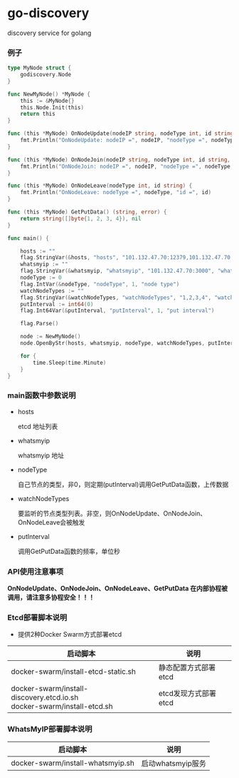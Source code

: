 # go-discovery
discovery service for golang


### 例子

```go
type MyNode struct {
	godiscovery.Node
}

func NewMyNode() *MyNode {
	this := &MyNode{}
	this.Node.Init(this)
	return this
}

func (this *MyNode) OnNodeUpdate(nodeIP string, nodeType int, id string, data []byte) {
	fmt.Println("OnNodeUpdate: nodeIP =", nodeIP, "nodeType =", nodeType, "id =", id, "data =", data)
}

func (this *MyNode) OnNodeJoin(nodeIP string, nodeType int, id string, data []byte) {
	fmt.Println("OnNodeJoin: nodeIP =", nodeIP, "nodeType =", nodeType, "id =", id, "data =", data)
}

func (this *MyNode) OnNodeLeave(nodeType int, id string) {
	fmt.Println("OnNodeLeave: nodeType =", nodeType, "id =", id)
}

func (this *MyNode) GetPutData() (string, error) {
	return string([]byte{1, 2, 3, 4}), nil
}

func main() {

	hosts := ""
	flag.StringVar(&hosts, "hosts", "101.132.47.70:12379,101.132.47.70:22379,101.132.47.70:32379", "etcd hosts")
	whatsmyip := ""
	flag.StringVar(&whatsmyip, "whatsmyip", "101.132.47.70:3000", "whatsmyip host")
	nodeType := 0
	flag.IntVar(&nodeType, "nodeType", 1, "node type")
	watchNodeTypes := ""
	flag.StringVar(&watchNodeTypes, "watchNodeTypes", "1,2,3,4", "watch node type")
	putInterval := int64(0)
	flag.Int64Var(&putInterval, "putInterval", 1, "put interval")

	flag.Parse()

	node := NewMyNode()
	node.OpenByStr(hosts, whatsmyip, nodeType, watchNodeTypes, putInterval)

	for {
		time.Sleep(time.Minute)
	}
}

```


### main函数中参数说明

  - hosts

    etcd 地址列表

  - whatsmyip

    whatsmyip 地址

  - nodeType

    自己节点的类型，非0，则定期(putInterval)调用GetPutData函数，上传数据

  - watchNodeTypes

    要监听的节点类型列表。非空，则OnNodeUpdate、OnNodeJoin、OnNodeLeave会被触发


  - putInterval

    调用GetPutData函数的频率，单位秒



### API使用注意事项

**OnNodeUpdate、OnNodeJoin、OnNodeLeave、GetPutData 在内部协程被调用，请注意多协程安全！！！**


### Etcd部署脚本说明

  - 提供2种Docker Swarm方式部署etcd

启动脚本                                                                  | 说明
-------------------------------------------------------------------------|-----
docker-swarm/install-etcd-static.sh                                       | 静态配置方式部署etcd
docker-swarm/install-discovery.etcd.io.sh<br>docker-swarm/install-etcd.sh | etcd发现方式部署etcd


### WhatsMyIP部署脚本说明

启动脚本                                     | 说明
--------------------------------------------|-----
docker-swarm/install-whatsmyip.sh           | 启动whatsmyip服务
